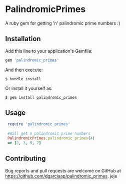 # PalindromicPrimes

A ruby gem for getting 'n' palindromic prime numbers :)

## Installation

Add this line to your application's Gemfile:

```ruby
gem 'palindromic_primes'
```

And then execute:

    $ bundle install

Or install it yourself as:

    $ gem install palindromic_primes

## Usage
```ruby
 require 'palindromic_primes'
 
 #Will get n palindromic prime numbers
 PalindromicPrimes.palindromic_primes(4)
 => [2, 3, 5, 7] 
```


## Contributing

Bug reports and pull requests are welcome on GitHub at https://github.com/dgarciaap/palindromic_primes.
jeje
